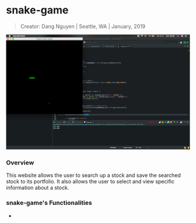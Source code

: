 # snake-game

> Creator: Dang Nguyen
> |  Seattle, WA
> |  January, 2019


![Home Page 1](https://github.com/nsdang/snake-game/blob/master/Screenshot%202019-10-13%20at%2016.28.03.png)


### Overview
This website allows the user to search up a stock and save the searched stock to its portfolio. It also allows the user to select and view specific information about a stock.


### snake-game's Functionalities
- 
